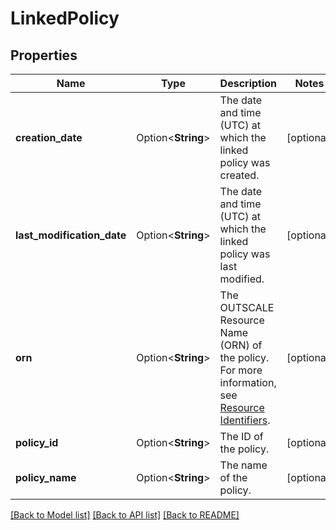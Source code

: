 # LinkedPolicy

## Properties

Name | Type | Description | Notes
------------ | ------------- | ------------- | -------------
**creation_date** | Option<**String**> | The date and time (UTC) at which the linked policy was created. | [optional]
**last_modification_date** | Option<**String**> | The date and time (UTC) at which the linked policy was last modified. | [optional]
**orn** | Option<**String**> | The OUTSCALE Resource Name (ORN) of the policy. For more information, see [Resource Identifiers](https://docs.outscale.com/en/userguide/Resource-Identifiers.html). | [optional]
**policy_id** | Option<**String**> | The ID of the policy. | [optional]
**policy_name** | Option<**String**> | The name of the policy. | [optional]

[[Back to Model list]](../README.md#documentation-for-models) [[Back to API list]](../README.md#documentation-for-api-endpoints) [[Back to README]](../README.md)


